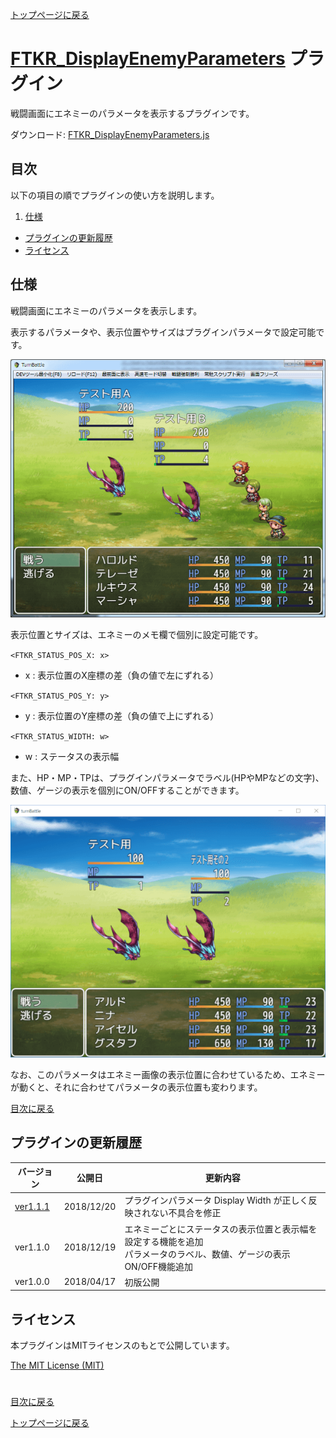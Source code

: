 [トップページに戻る](README.md)

# [FTKR_DisplayEnemyParameters](FTKR_DisplayEnemyParameters.js) プラグイン

戦闘画面にエネミーのパラメータを表示するプラグインです。

ダウンロード: [FTKR_DisplayEnemyParameters.js](https://raw.githubusercontent.com/futokoro/RPGMaker/master/FTKR_DisplayEnemyParameters.js)

## 目次

以下の項目の順でプラグインの使い方を説明します。
1. [仕様](#仕様)
* [プラグインの更新履歴](#プラグインの更新履歴)
* [ライセンス](#ライセンス)

## 仕様
戦闘画面にエネミーのパラメータを表示します。

表示するパラメータや、表示位置やサイズはプラグインパラメータで設定可能です。

![画像](image/FTKR_DisplayEnemyParameters/n01_001.png)

表示位置とサイズは、エネミーのメモ欄で個別に設定可能です。

`<FTKR_STATUS_POS_X: x>`
* x : 表示位置のX座標の差（負の値で左にずれる）

`<FTKR_STATUS_POS_Y: y>`
* y : 表示位置のY座標の差（負の値で上にずれる）

`<FTKR_STATUS_WIDTH: w>`
* w : ステータスの表示幅

また、HP・MP・TPは、プラグインパラメータでラベル(HPやMPなどの文字)、数値、ゲージの表示を個別にON/OFFすることができます。

![画像](image/FTKR_DisplayEnemyParameters/n01_002.png)

なお、このパラメータはエネミー画像の表示位置に合わせているため、エネミーが動くと、それに合わせてパラメータの表示位置も変わります。

[目次に戻る](#目次)

## プラグインの更新履歴

| バージョン | 公開日 | 更新内容 |
| --- | --- | --- |
| [ver1.1.1](FTKR_DisplayEnemyParameters.js) | 2018/12/20 | プラグインパラメータ Display Width が正しく反映されない不具合を修正 |
| ver1.1.0 | 2018/12/19 | エネミーごとにステータスの表示位置と表示幅を設定する機能を追加<br>パラメータのラベル、数値、ゲージの表示ON/OFF機能追加 |
| ver1.0.0 | 2018/04/17 | 初版公開 |

## ライセンス

本プラグインはMITライセンスのもとで公開しています。

[The MIT License (MIT)](https://opensource.org/licenses/mit-license.php)

#
[目次に戻る](#目次)

[トップページに戻る](README.md)